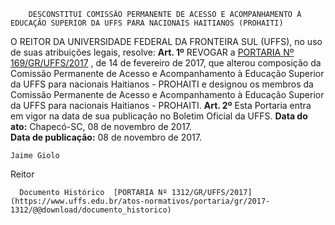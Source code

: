         DESCONSTITUI COMISSÃO PERMANENTE DE ACESSO E ACOMPANHAMENTO À EDUCAÇÃO SUPERIOR DA UFFS PARA NACIONAIS HAITIANOS (PROHAITI)  

 O REITOR DA UNIVERSIDADE FEDERAL DA FRONTEIRA SUL (UFFS), no uso de suas atribuições legais, resolve:   **Art. 1º** REVOGAR a [PORTARIA Nº 169/GR/UFFS/2017](https://www.uffs.edu.br/atos-normativos/portaria/gr/2017-0169)  , de 14 de fevereiro de 2017, que alterou composição da Comissão Permanente de Acesso e Acompanhamento à Educação Superior da UFFS para nacionais Haitianos - PROHAITI e designou os membros da Comissão Permanente de Acesso e Acompanhamento à Educação Superior da UFFS para nacionais Haitianos - PROHAITI.   **Art. 2º** Esta Portaria entra em vigor na data de sua publicação no Boletim Oficial da UFFS.      **Data do ato:** Chapecó-SC, 08 de novembro de 2017.   
 **Data de publicação:**  08 de novembro de 2017. 

    Jaime Giolo   
 Reitor 

      Documento Histórico  [PORTARIA Nº 1312/GR/UFFS/2017](https://www.uffs.edu.br/atos-normativos/portaria/gr/2017-1312/@@download/documento_historico)     
      